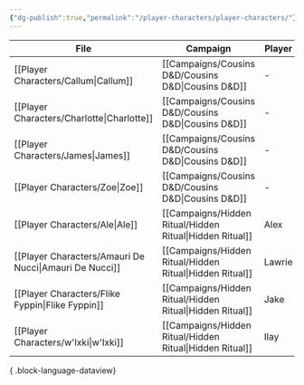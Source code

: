 ```yaml
---
{"dg-publish":true,"permalink":"/player-characters/player-characters/"}
---
```


| File                                                      | Campaign                                                    | Player | Status | Level | Race                                                    | Class   | Age             | Gender |
| --------------------------------------------------------- | ----------------------------------------------------------- | ------ | ------ | ----- | ------------------------------------------------------- | ------- | --------------- | ------ |
| [[Player Characters/Callum\|Callum]]                   | [[Campaigns/Cousins D&D/Cousins D&D\|Cousins D&D]]       | \-     | Alive  | \-    | \-                                                      | \-      | \-              | \-     |
| [[Player Characters/Charlotte\|Charlotte]]             | [[Campaigns/Cousins D&D/Cousins D&D\|Cousins D&D]]       | \-     | Alive  | \-    | \-                                                      | \-      | \-              | \-     |
| [[Player Characters/James\|James]]                     | [[Campaigns/Cousins D&D/Cousins D&D\|Cousins D&D]]       | \-     | Alive  | \-    | \-                                                      | \-      | \-              | \-     |
| [[Player Characters/Zoe\|Zoe]]                         | [[Campaigns/Cousins D&D/Cousins D&D\|Cousins D&D]]       | \-     | Alive  | \-    | \-                                                      | \-      | \-              | \-     |
| [[Player Characters/Ale\|Ale]]                         | [[Campaigns/Hidden Ritual/Hidden Ritual\|Hidden Ritual]] | Alex   | Alive  | 6     | [[Lore/Bestiary/Human\|Human]]                       | Cleric  | 45 (as of 1491) | Male   |
| [[Player Characters/Amauri De Nucci\|Amauri De Nucci]] | [[Campaigns/Hidden Ritual/Hidden Ritual\|Hidden Ritual]] | Lawrie | Alive  | 6     | [[Lore/Bestiary/Human\|Human]]                       | Wizard  | \-              | Male   |
| [[Player Characters/Flike Fyppin\|Flike Fyppin]]       | [[Campaigns/Hidden Ritual/Hidden Ritual\|Hidden Ritual]] | Jake   | Alive  | 6     | [[Lore/Bestiary/Mapach or Tanuki\|Mapach or Tanuki]] | Warlock | 10 (as of 1491) | Male   |
| [[Player Characters/w'Ixki\|w'Ixki]]                   | [[Campaigns/Hidden Ritual/Hidden Ritual\|Hidden Ritual]] | Ilay   | Alive  | 6     | [[Lore/Bestiary/Grung or Tripkee\|Grung or Tripkee]] | Ranger  | 9 (as of 1491)  | Male   |

{ .block-language-dataview}
